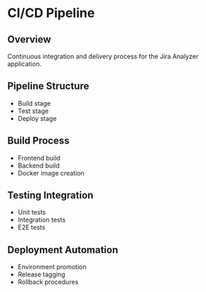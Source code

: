 # CI/CD Pipeline

## Overview

Continuous integration and delivery process for the Jira Analyzer application.

## Pipeline Structure

- Build stage
- Test stage
- Deploy stage

## Build Process

- Frontend build
- Backend build
- Docker image creation

## Testing Integration

- Unit tests
- Integration tests
- E2E tests

## Deployment Automation

- Environment promotion
- Release tagging
- Rollback procedures
